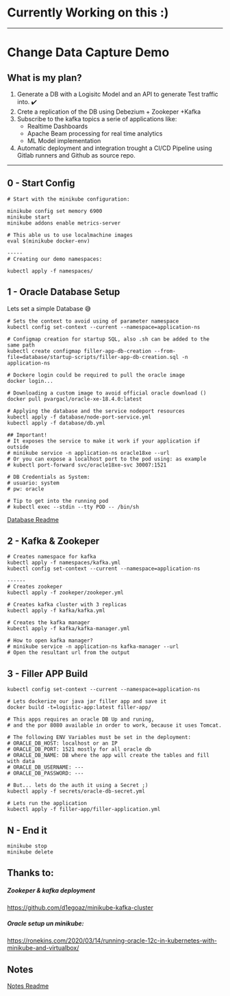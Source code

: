 # Currently Working on this :)

---

# Change Data Capture Demo

## What is my plan?

1) Generate a DB with a Logisitc Model and an API to generate Test traffic into. :heavy_check_mark:
2) Crete a replication of the DB using Debezium + Zookeper +Kafka
3) Subscribe to the kafka topics a serie of applications like:
    * Realtime Dashboards
    * Apache Beam processing for real time analytics
    * ML Model implementation
4) Automatic deployment and integration trought a CI/CD Pipeline using Gitlab runners and Github as source repo.

---

## 0 - Start Config

```
# Start with the minikube configuration:

minikube config set memory 6900
minikube start
minikube addons enable metrics-server

# This able us to use localmachine images
eval $(minikube docker-env)

-----
# Creating our demo namespaces:

kubectl apply -f namespaces/

```

## 1 - Oracle Database Setup

Lets set a simple Database :sweat_smile:

```
# Sets the context to avoid using of parameter namespace
kubectl config set-context --current --namespace=application-ns

# Configmap creation for startup SQL, also .sh can be added to the same path
kubectl create configmap filler-app-db-creation --from-file=database/startup-scripts/filler-app-db-creation.sql -n application-ns

# Dockere login could be required to pull the oracle image
docker login... 

# Downloading a custom image to avoid official oracle download ()
docker pull pvargacl/oracle-xe-18.4.0:latest

# Applying the database and the service nodeport resources
kubectl apply -f database/node-port-service.yml
kubectl apply -f database/db.yml

## Important! 
# It exposes the service to make it work if your application if outside
# minikube service -n application-ns oracle18xe --url
# Or you can expose a localhost port to the pod using: as example
# kubectl port-forward svc/oracle18xe-svc 30007:1521

# DB Credentials as System:
# usuario: system
# pw: oracle

# Tip to get into the running pod 
# kubectl exec --stdin --tty POD -- /bin/sh

```

[Database Readme](database/README.md)

## 2 - Kafka & Zookeper

```
# Creates namespace for kafka
kubectl apply -f namespaces/kafka.yml
kubectl config set-context --current --namespace=application-ns

------
# Creates zookeper
kubectl apply -f zookeper/zookeper.yml

# Creates kafka cluster with 3 replicas
kubectl apply -f kafka/kafka.yml

# Creates the kafka manager
kubectl apply -f kafka/kafka-manager.yml

# How to open kafka manager?
# minikube service -n application-ns kafka-manager --url
# Open the resultant url from the output

```

## 3 - Filler APP Build

```
kubectl config set-context --current --namespace=application-ns

# Lets dockerize our java jar filler app and save it
docker build -t=logistic-app:latest filler-app/

# This apps requires an oracle DB Up and runing,
# and the por 8080 available in order to work, because it uses Tomcat.

# The following ENV Variables must be set in the deployment:
# ORACLE_DB_HOST: localhost or an IP
# ORACLE_DB_PORT: 1521 mostly for all oracle db 
# ORACLE_DB_NAME: DB where the app will create the tables and fill with data
# ORACLE_DB_USERNAME: ---
# ORACLE_DB_PASSWORD: ---

# But... lets do the auth it using a Secret ;)
kubectl apply -f secrets/oracle-db-secret.yml

# Lets run the application
kubectl apply -f filler-app/filler-application.yml

```

## N - End it

```
minikube stop
minikube delete
```

## Thanks to:

##### Zookeper & kafka deployment

https://github.com/d1egoaz/minikube-kafka-cluster

##### Oracle setup un minikube:

https://ronekins.com/2020/03/14/running-oracle-12c-in-kubernetes-with-minikube-and-virtualbox/

## Notes

[Notes Readme](NOTES.md)
